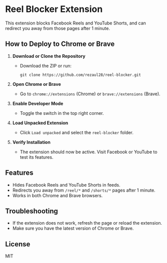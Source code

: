 # Reel Blocker Extension

This extension blocks Facebook Reels and YouTube Shorts, and can redirect you away from those pages after 1 minute.

## How to Deploy to Chrome or Brave

1. **Download or Clone the Repository**
   - Download the ZIP or run:
     ```
     git clone https://github.com/rezaul28/reel-blocker.git
     ```

2. **Open Chrome or Brave**
   - Go to `chrome://extensions` (Chrome) or `brave://extensions` (Brave).

3. **Enable Developer Mode**
   - Toggle the switch in the top right corner.

4. **Load Unpacked Extension**
   - Click `Load unpacked` and select the `reel-blocker` folder.

5. **Verify Installation**
   - The extension should now be active. Visit Facebook or YouTube to test its features.

## Features
- Hides Facebook Reels and YouTube Shorts in feeds.
- Redirects you away from `/reel/*` and `/shorts/*` pages after 1 minute.
- Works in both Chrome and Brave browsers.

## Troubleshooting
- If the extension does not work, refresh the page or reload the extension.
- Make sure you have the latest version of Chrome or Brave.

## License
MIT
